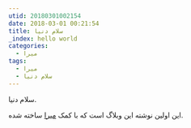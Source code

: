 ```yaml
---
utid: 20180301002154
date: 2018-03-01 00:21:54
title: سلام دنیا
_index: hello world
categories:
  - میرا
tags:
  - میرا
  - سلام دنیا
---
```

سلام دنیا.

این اولین نوشته این وبلاگ است که با کمک [میرا](miraxy.githu.io/fa/) ساخته شده.
